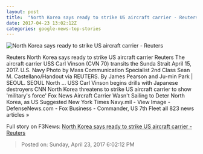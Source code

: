 ```yaml
---
layout: post
title:  "North Korea says ready to strike US aircraft carrier - Reuters"
date: 2017-04-23 13:02:12Z
categories: google-news-top-stories
---
```


![North Korea says ready to strike US aircraft carrier - Reuters](http://s3.reutersmedia.net/resources/r/?m=02&d=20170423&t=2&i=1181680219&w=&fh=545px&fw=&ll=&pl=&sq=&r=LYNXMPED3M02K)

Reuters North Korea says ready to strike US aircraft carrier Reuters The aircraft carrier USS Carl Vinson (CVN 70) transits the Sunda Strait April 15, 2017. U.S. Navy Photo by Mass Communication Specialist 2nd Class Sean M. Castellano/Handout via REUTERS. By James Pearson and Ju-min Park | SEOUL. SEOUL North ... USS Carl Vinson begins drills with Japanese destroyers CNN North Korea threatens to strike US aircraft carrier to show 'military's force' Fox News Aircraft Carrier Wasn't Sailing to Deter North Korea, as US Suggested New York Times Navy.mil - View Image - DefenseNews.com - Fox Business - Commander, US 7th Fleet all 823 news articles »


Full story on F3News: [North Korea says ready to strike US aircraft carrier - Reuters](http://www.f3nws.com/n/Yu2EpG)

> Posted on: Sunday, April 23, 2017 6:02:12 PM
